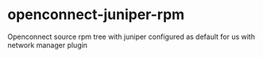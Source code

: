 # openconnect-juniper-rpm
Openconnect source rpm tree with juniper configured as default for us with network manager plugin
